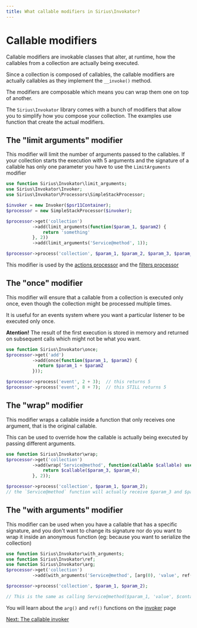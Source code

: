 ```yaml
---
title: What callable modifiers in Sirius\Invokator?
---
```


# Callable modifiers

Callable modifiers are invokable classes that alter, at runtime, how the callables from a collection are actually being executed. 

Since a collection is composed of callables, the callable modifiers are actually callables as they implement the `__invoke()` method.

The modifiers are composable which means you can wrap them one on top of another.

The `Sirius\Invokator` library comes with a bunch of modifiers that allow you to simplify how you compose your collection. The examples use function that create the actual modifiers.

## The "limit arguments" modifier

This modifier will limit the number of arguments passed to the callables. If your collection starts the execution with 5 arguments and the signature of a callable has only one parameter you have to use the `LimitArguments` modifier

```php
use function Sirius\Invokator\limit_arguments;
use Sirius\Invokator\Invoker;
use Sirius\Invokator\Processors\SimpleStackProcessor;

$invoker = new Invoker($psr11Container);
$processor = new SimpleStackProcessor($invoker);

$processor->get('collection')
          ->add(limit_arguments(function($param_1, $param2) {
              return 'something'
          }, 2))
          ->add(limit_arguments('Service@method', 1));

$processor->process('collection', $param_1, $param_2, $param_3, $param_4);
```

This modifier is used by the [actions processor](2_4_wordpress_actions.md) and the [filters processor](2_5_wordpress_filters.md)

## The "once" modifier

This modifier will ensure that a callable from a collection is executed only once, even though the collection might be processed multiple times.

It is useful for an events system where you want a particular listener to be executed only once. 

**Atention!** The result of the first execution is stored in memory and returned on subsequent calls which might not be what you want.

```php
use function Sirius\Invokator\once;
$processor->get('add')
          ->add(once(function($param_1, $param2) {
            return $param_1 + $param2
          }));

$processor->process('event', 2 + 3);  // this returns 5
$processor->process('event', 8 + 7);  // this STILL returns 5
```

## The "wrap" modifier

This modifier wraps a callable inside a function that only receives one argument, that is the original callable.

This can be used to override how the callable is actually being executed by passing different arguments.

```php
use function Sirius\Invokator\wrap;
$processor->get('collection')
          ->add(wrap('Service@method', function(callable $callable) use ($param_3, $param_4) {
              return $callable($param_3, $param_4);
          }, 2));

$processor->process('collection', $param_1, $param_2);
// the `Service@method` function will actually receive $param_3 and $param_4 as arguments instead of $param_1 and $param_2
```

## The "with arguments" modifier

This modifier can be used when you have a callable that has a specific signature, and you don't want to change its signature nor do you want to wrap it inside an anonymous function (eg: because you want to serialize the collection)

```php
use function Sirius\Invokator\with_arguments;
use function Sirius\Invokator\ref;
use function Sirius\Invokator\arg;
$processor->get('collection')
          ->add(with_arguments('Service@method', [arg(0), 'value', ref('SomeClass'), arg(1)]);

$processor->process('collection', $param_1, $param_2);

// This is the same as calling Service@method($param_1, 'value', $container->get('SomeClass'), $param_2)
```

You will learn about the `arg()` and `ref()` functions on the [invoker](4_the_invoker.md) page

[Next: The callable invoker](4_the_invoker.md)
